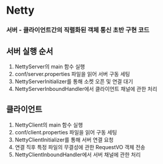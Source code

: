 # Netty  
  
  
  
### 서버 - 클라이언트간의 직렬화된 객체 통신 초반 구현 코드  

## 서버 실행 순서  
1. NettyServer의 main 함수 실행  
2. conf/server.properties 파일을 읽어 서버 구동 세팅  
3. NettyServerInitializer를 통해 소켓 오픈 및 연결 대기  
4. NettyServerInboundHandler에서 클라이언트 채널에 관한 처리  
  
## 클라이언트   
1. NettyClient의 main 함수 실행  
2. conf/client.properties 파일을 읽어 구동 세팅  
3. NettyClientInitializer를 통해 서버 연결 요청  
4. 연결 직후 특정 파일의 무결성에 관한 RequestVO 객체 전송  
5. NettyClientInboundHandler에서 서버 채널에 관한 처리  

